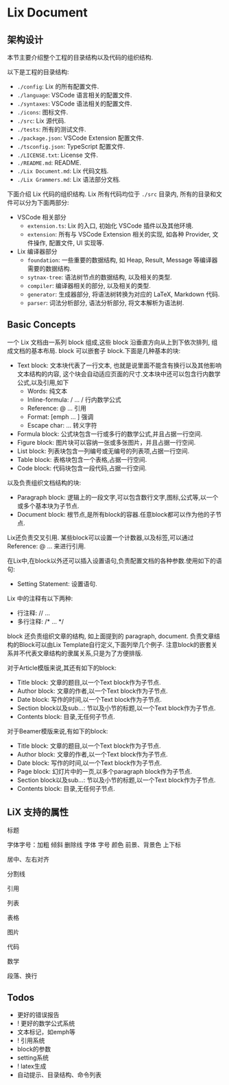 # Lix Document

## 架构设计

本节主要介绍整个工程的目录结构以及代码的组织结构.

以下是工程的目录结构:
* `./config`: Lix 的所有配置文件.
* `./language`: VSCode 语言相关的配置文件.
* `./syntaxes`: VSCode 语法相关的配置文件.
* `./icons`: 图标文件.
* `./src`: Lix 源代码.
* `./tests`: 所有的测试文件.
* `./package.json`: VSCode Extension 配置文件.
* `./tsconfig.json`: TypeScript 配置文件.
* `./LICENSE.txt`: License 文件.
* `./README.md`: README.
* `./Lix Document.md`: Lix 代码文档.
* `./Lix Grammers.md`: Lix 语法部分文档.

下面介绍 Lix 代码的组织结构. Lix 所有代码均位于 `./src` 目录内, 所有的目录和文件可以分为下面两部分:
* VSCode 相关部分
  * `extension.ts`: Lix 的入口, 初始化 VSCode 插件以及其他环境.
  * `extension`: 所有与 VSCode Extension 相关的实现, 如各种 Provider, 文件操作, 配置文件, UI 实现等.
* Lix 编译器部分
  * `foundation`: 一些重要的数据结构, 如 Heap, Result, Message 等编译器需要的数据结构.
  * `sytnax-tree`: 语法树节点的数据结构, 以及相关的类型.
  * `compiler`: 编译器相关的部分, 以及相关的类型.
  * `generator`: 生成器部分, 将语法树转换为对应的 LaTeX, Markdown 代码.
  * `parser`: 词法分析部分, 语法分析部分, 将文本解析为语法树.

## Basic Concepts

一个 Lix 文档由一系列 block 组成,这些 block 沿垂直方向从上到下依次排列, 组成文档的基本布局. block 可以嵌套子 block.下面是几种基本的块:

* Text block: 文本块代表了一行文本, 也就是说里面不能含有换行以及其他影响文本结构的内容, 这个块会自动适应页面的尺寸.文本块中还可以包含行内数学公式,以及引用,如下
  * Words: 纯文本
  * Inline-formula: / ... / 行内数学公式
  * Reference: @ ... 引用
  * Format: [emph ... ]  强调
  * Escape char: \... 转义字符
* Formula block: 公式块包含一行或多行的数学公式,并且占据一行空间.
* Figure block: 图片块可以容纳一张或多张图片，并且占据一行空间.
* List block: 列表块包含一列编号或无编号的列表项,占据一行空间.
* Table block: 表格块包含一个表格,占据一行空间.
* Code block: 代码块包含一段代码,占据一行空间.

以及负责组织文档结构的块:

* Paragraph block: 逻辑上的一段文字,可以包含数行文字,图标,公式等,以一个或多个基本块为子节点.
* Document block: 根节点,是所有block的容器.任意block都可以作为他的子节点.

Lix还负责交叉引用. 某些block可以设置一个计数器,以及标签,可以通过 Reference: @ ... 来进行引用.

在Lix中,在block以外还可以插入设置语句,负责配置文档的各种参数.使用如下的语句:

* Setting Statement: 设置语句.

Lix 中的注释有以下两种:

* 行注释: // ...
* 多行注释: /* ... */

block 还负责组织文章的结构, 如上面提到的 paragraph, document. 负责文章结构的Block可以由Lix Template自行定义,下面列举几个例子.
注意block的嵌套关系并不代表文章结构的隶属关系,只是为了方便排版.

对于Article模版来说,其还有如下的block:

* Title block: 文章的题目,以一个Text block作为子节点.
* Author block: 文章的作者,以一个Text block作为子节点.
* Date block: 写作的时间,以一个Text block作为子节点.
* Section block以及sub...: 节以及小节的标题,以一个Text block作为子节点.
* Contents block: 目录,无任何子节点.

对于Beamer模版来说,有如下的block:

* Title block: 文章的题目,以一个Text block作为子节点.
* Author block: 文章的作者,以一个Text block作为子节点.
* Date block: 写作的时间,以一个Text block作为子节点.
* Page block: 幻灯片中的一页,以多个paragraph block作为子节点.
* Section block以及sub...: 节以及小节的标题,以一个Text block作为子节点.
* Contents block: 目录,无任何子节点.

## LiX 支持的属性

标题

字体字号：加粗 倾斜 删除线 
字体 字号 颜色 前景、背景色
上下标

居中、左右对齐

分割线

引用

列表

表格

图片

代码

数学

段落、换行

## Todos

* 更好的错误报告
* ! 更好的数学公式系统
* 文本标记，如emph等
* ! 引用系统
* block的参数
* setting系统
* ! latex生成
* 自动提示、目录结构、命令列表
